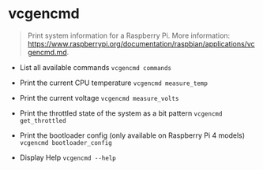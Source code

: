 # vcgencmd
> Print system information for a Raspberry Pi.
> More information: <https://www.raspberrypi.org/documentation/raspbian/applications/vcgencmd.md>.

- List all available commands
`vcgencmd commands`

- Print the current CPU temperature
`vcgencmd measure_temp`

- Print the current voltage
`vcgencmd measure_volts`

- Print the throttled state of the system as a bit pattern
`vcgencmd get_throttled`

- Print the bootloader config (only available on Raspberry Pi 4 models)
`vcgencmd bootloader_config`

- Display Help
`vcgencmd --help`
